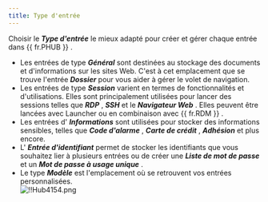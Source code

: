 ```yaml
---
title: Type d'entrée
---
```

Choisir le ***Type d'entrée*** le mieux adapté pour créer et gérer chaque entrée dans {{ fr.PHUB }} .  

* Les entrées de type ***Général*** sont destinées au stockage des documents et d'informations sur les sites Web. C'est à cet emplacement que se trouve l'entrée ***Dossier*** pour vous aider à gérer le volet de navigation.  
* Les entrées de type ***Session*** varient en termes de fonctionnalités et d'utilisations. Elles sont principalement utilisées pour lancer des sessions telles que ***RDP*** , ***SSH*** et le ***Navigateur Web*** . Elles peuvent être lancées avec Launcher ou en combinaison avec {{ fr.RDM }} .  
* Les entrées d' ***Informations*** sont utilisées pour stocker des informations sensibles, telles que ***Code d'alarme*** , ***Carte de crédit*** , ***Adhésion*** et plus encore.  
* L' ***Entrée d'identifiant*** permet de stocker les identifiants que vous souhaitez lier à plusieurs entrées ou de créer une ***Liste de mot de passe*** et un ***Mot de passe à usage unique*** .  
* Le type ***Modèle*** est l'emplacement où se retrouvent vos entrées personnalisées.  
![!!Hub4154.png](/img/fr/hub/Hub4154.png) 

